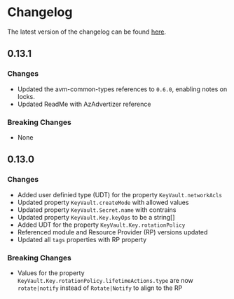 # Changelog

The latest version of the changelog can be found [here](https://github.com/Azure/bicep-registry-modules/blob/main/avm/res/key-vault/vault/CHANGELOG.md).

## 0.13.1

### Changes

- Updated the avm-common-types references to `0.6.0`, enabling notes on locks.
- Updated ReadMe with AzAdvertizer reference

### Breaking Changes

- None

## 0.13.0

### Changes

- Added user definied type (UDT) for the property `KeyVault.networkAcls`
- Updated property `KeyVault.createMode` with allowed values
- Updated property `KeyVault.Secret.name` with contrains
- Updated property `KeyVault.Key.keyOps` to be a string[]
- Added UDT for the property `KeyVault.Key.rotationPolicy`
- Referenced module and Resource Provider (RP) versions updated
- Updated all `tags` properties with RP property

### Breaking Changes

- Values for the property `KeyVault.Key.rotationPolicy.lifetimeActions.type` are now `rotate|notify` instead of `Rotate|Notify` to align to the RP
